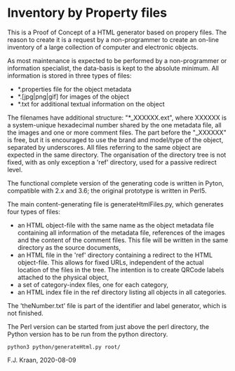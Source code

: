 # Inventory by Property files

This is a Proof of Concept of a HTML generator based on propery files. The reason 
to create it is a request by a non-programmer to create an on-line inventory of
a large collection of computer and electronic objects. 

As most maintenance is expected to be performed by a non-programmer or information
specialist, the data-basis is kept to the absolute minimum. All information is
stored in three types of files:

* *.properties file for the object metadata
* *.[jpg|png|gif] for images of the object
* *.txt for additional textual information on the object
    
The filenames have additional structure: "*_XXXXXX.ext", where XXXXXX is a 
system-unique hexadecimal number shared by the one metadata file, all the images 
and one or more comment files. The part before the "_XXXXXX" is free, but it is
encouraged to use the brand and model/type of the object, separated by underscores.
All files referring to the same object are expected in the same directory. 
The organisation of the directory tree is not fixed, with as only exception a 'ref'
directory, used for a passive redirect level.

The functional complete version of the generating code is written in Pyton, 
compatible with 2.x and 3.6; the original prototype is written in Perl5.

The main content-generating file is generateHtmlFiles.py, which generates four
types of files:

* an HTML object-file with the same name as the object metadata file containing
  all information of the metadata file, references of the images and the
  content of the comment files. This file will be written in the same directory 
  as the source documents,
* an HTML file in the 'ref' directory containing a redirect to the HTML 
  object-file. This allows for fixed URLs, independent of the actual location
  of the files in the tree. The intention is to create QRCode labels attached
  to the physical object,
* a set of category-index files, one for each category,
* an HTML index file in the ref directory listing all objects in all categories.
  
The 'theNumber.txt' file is part of the identifier and label generator, 
which is not finished.

The Perl version can be started from just above the perl directory, the Python
version has to be run from the python directory.

   
    python3 python/generateHtml.py root/

      
F.J. Kraan, 2020-08-09
      
